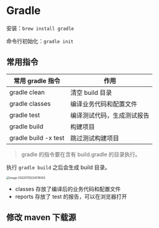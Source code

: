 # Gradle

安装：`brew install gradle`

命令行初始化：`gradle init`

## 常用指令

| 常用 gradle 指令     | 作用                       |
| -------------------- | -------------------------- |
| gradle clean         | 清空 build 目录            |
| gradle classes       | 编译业务代码和配置文件     |
| gradle test          | 编译测试代码，生成测试报告 |
| gradle build         | 构建项目                   |
| gradle build -x test | 跳过测试构建项目           |

> gradle 的指令要在含有 build.gradle 的目录执行。

执行 `gradle build` 之后会生成 build 目录。

<img src="https://notes-1312649150.cos.ap-shanghai.myqcloud.com/images/image-20220705224519342.png" alt="image-20220705224519342" style="zoom:50%;" />

- classes 存放了编译后的业务代码和配置文件
- reports 存放了 test 的报告，可以在浏览器打开

## 修改 maven 下载源

